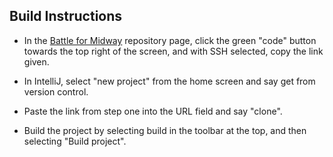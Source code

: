 ## Build Instructions

* In the [Battle for Midway](https://github.com/rfrech/battle-for-midway) repository page, click the green "code" button towards the top right of the screen, and with SSH selected, copy the link given.

* In IntelliJ, select "new project" from the home screen and say get from version control.

* Paste the link from step one into the URL field and say "clone".

* Build the project by selecting build in the toolbar at the top, and then selecting "Build project".